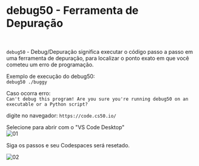 # debug50 - Ferramenta de Depuração  

<br>  

`debug50` - Debug/Depuração significa executar o código passo a passo em uma ferramenta de depuração, para localizar o ponto exato em que você cometeu um erro de programação.  

Exemplo de execução do debug50:  
`debug50 ./buggy`

Caso ocorra erro:  
``` Can't debug this program! Are you sure you're running debug50 on an executable or a Python script? ```  

digite no navegador: `https://code.cs50.io/`  

Selecione para abrir com o "VS Code Desktop"  
![01](https://user-images.githubusercontent.com/41968938/208565597-ff5594f8-aa93-49c4-8109-db08e5d14592.jpg)

Siga os passos e seu Codespaces será resetado.

![02](https://user-images.githubusercontent.com/41968938/208565813-2e2737f8-a691-4d87-b35f-f1b25b7b93ac.jpg)

